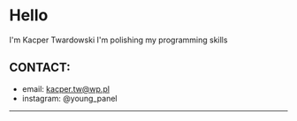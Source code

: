 # Hello 
I'm Kacper Twardowski
I'm polishing my programming skills

## CONTACT:
- email: kacper.tw@wp.pl
- instagram: @young_panel
_________________________________________
